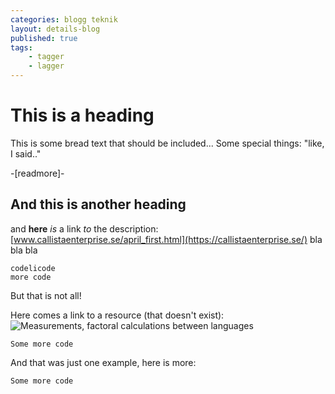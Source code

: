 ```yaml
---
categories: blogg teknik
layout: details-blog
published: true
tags:
    - tagger
    - lagger
---
```


# This is a heading

This is some bread text that should be included... Some special things: "like, I said.."

-[readmore]-

## And this is another heading
and **here** _is_ a link *to* the description: [www.callistaenterprise.se/april_first.html](https://callistaenterprise.se/)
bla bla bla
```
codelicode
more code
```
But that is not all!

Here comes a link to a resource (that doesn't exist): ![Measurements, factoral calculations between languages](/assets/blogg/april_first/measurements_blogg.png "Measurements graph")

~~~
Some more code
~~~

And that was just one example, here is more:

~~~javascript
Some more code
~~~

